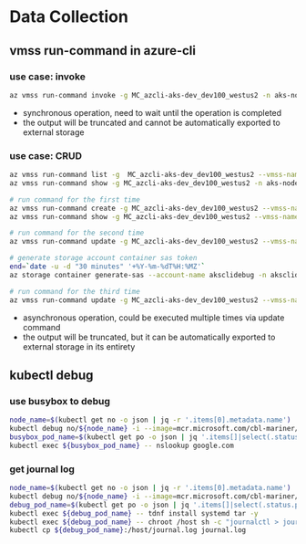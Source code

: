 # Data Collection

## vmss run-command in azure-cli

### use case: invoke

```bash
az vmss run-command invoke -g MC_azcli-aks-dev_dev100_westus2 -n aks-nodepool1-28844989-vmss --command-id RunShellScript --instance-id 0 --scripts 'for i in $(seq $1 $2); do echo $i; done' --parameters 1 100000
```

- synchronous operation, need to wait until the operation is completed
- the output will be truncated and cannot be automatically exported to external storage

### use case: CRUD

```bash
az vmss run-command list -g  MC_azcli-aks-dev_dev100_westus2 --vmss-name aks-nodepool1-28844989-vmss --instance-id "0"
az vmss run-command show -g MC_azcli-aks-dev_dev100_westus2 -n aks-nodepool1-28844989-vmss --instance-id 0 --name 

# run command for the first time
az vmss run-command create -g MC_azcli-aks-dev_dev100_westus2 --vmss-name aks-nodepool1-28844989-vmss --instance-id "0" --run-command-name "t1" --script 'for i in $(seq $abc $xyz); do echo $i; done' --parameters abc=1 xyz=100000
az vmss run-command show -g MC_azcli-aks-dev_dev100_westus2 --vmss-name aks-nodepool1-28844989-vmss --instance-id "0" --run-command-name "t1" --instance-view  # show command result

# run command for the second time
az vmss run-command update -g MC_azcli-aks-dev_dev100_westus2 --vmss-name aks-nodepool1-28844989-vmss --instance-id "0" --run-command-name "t1" --script 'for i in $(seq $abc $xyz); do echo $i; done' --parameters abc=1 xyz=1000000 --output-blob-uri "https://aksclidebug.blob.core.windows.net/aksclidebug/abc?xxx"

# generate storage account container sas token
end=`date -u -d "30 minutes" '+%Y-%m-%dT%H:%MZ'`
az storage container generate-sas --account-name aksclidebug -n aksclidebug --permissions acrw --expiry $end --https-only

# run command for the third time
az vmss run-command update -g MC_azcli-aks-dev_dev100_westus2 --vmss-name aks-nodepool1-28844989-vmss --instance-id "0" --run-command-name "t1" --script 'for i in $(seq $abc $xyz); do echo $i; done' --parameters abc=1 xyz=1000000 --output-blob-uri "https://aksclidebug.blob.core.windows.net/aksclidebug/xyz?xxx"
```

- asynchronous operation, could be executed multiple times via update command
- the output will be truncated, but it can be automatically exported to external storage in its entirety

## kubectl debug

### use busybox to debug

```bash
node_name=$(kubectl get no -o json | jq -r '.items[0].metadata.name')
kubectl debug no/${node_name} -i --image=mcr.microsoft.com/cbl-mariner/busybox:2.0
busybox_pod_name=$(kubectl get po -o json | jq '.items[]|select(.status.phase=="Running")|select(.spec.containers[0].image=="mcr.microsoft.com/cbl-mariner/busybox:2.0")|.metadata.name')
kubectl exec ${busybox_pod_name} -- nslookup google.com
```

### get journal log

```bash
node_name=$(kubectl get no -o json | jq -r '.items[0].metadata.name')
kubectl debug no/${node_name} -i --image=mcr.microsoft.com/cbl-mariner/base/core:2.0
debug_pod_name=$(kubectl get po -o json | jq '.items[]|select(.status.phase=="Running")|select(.spec.containers[0].image=="mcr.microsoft.com/cbl-mariner/base/core:2.0")|.metadata.name')
kubectl exec ${debug_pod_name} -- tdnf install systemd tar -y
kubectl exec ${debug_pod_name} -- chroot /host sh -c "journalctl > journal.log"
kubectl cp ${debug_pod_name}:/host/journal.log journal.log
```

